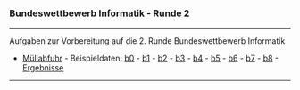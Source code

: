 ### Bundeswettbewerb Informatik - Runde 2
---

Aufgaben zur Vorbereitung auf die 2. Runde Bundeswettbewerb Informatik

- [Müllabfuhr](./muellabfuhr/muellabfuhr.pdf) -
Beispieldaten: 
[b0](muellabfuhr/beispieldaten/muellabfuhr0.txt) -
[b1](muellabfuhr/beispieldaten/muellabfuhr1.txt) -
[b2](muellabfuhr/beispieldaten/muellabfuhr2.txt) -
[b3](muellabfuhr/beispieldaten/muellabfuhr3.txt) -
[b4](muellabfuhr/beispieldaten/muellabfuhr4.txt) -
[b5](muellabfuhr/beispieldaten/muellabfuhr5.txt) -
[b6](muellabfuhr/beispieldaten/muellabfuhr6.txt) -
[b7](muellabfuhr/beispieldaten/muellabfuhr7.txt) -
[b8](muellabfuhr/beispieldaten/muellabfuhr8.txt) -
[Ergebnisse](./muellabfuhr/muellabfuhr_ergebnisse.md)

----